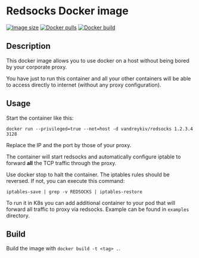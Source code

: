 # Redsocks Docker image

[![Image size](https://img.shields.io/docker/image-size/vandreykiv/redsocks/latest.svg)](https://hub.docker.com/r/vandreykiv/redsocks/)
[![Docker pulls](https://img.shields.io/docker/pulls/vandreykiv/redsocks.svg)](https://hub.docker.com/r/vandreykiv/redsocks/)
[![Docker build](https://img.shields.io/docker/cloud/build/vandreykiv/redsocks)](https://hub.docker.com/r/vandreykiv/redsocks/)

## Description

This docker image allows you to use docker on a host without being bored by your corporate proxy.

You have just to run this container and all your other containers will be able to access directly to internet (without any proxy configuration).

## Usage

Start the container like this:

```
docker run --privileged=true --net=host -d vandreykiv/redsocks 1.2.3.4 3128
```

Replace the IP and the port by those of your proxy.

The container will start redsocks and automatically configure iptable to forward **all** the TCP traffic through the proxy.

Use docker stop to halt the container. The iptables rules should be reversed. If not, you can execute this command:

```
iptables-save | grep -v REDSOCKS | iptables-restore
```

To run it in K8s you can add additional container to your pod that will forward all traffic to proxy via redsocks. Example can be found in `examples` directory.

## Build
Build the image with `docker build -t <tag> .`.

